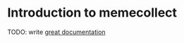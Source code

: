 # Introduction to memecollect

TODO: write [great documentation](http://jacobian.org/writing/what-to-write/)
